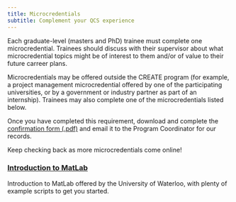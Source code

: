 ```yaml
---
title: Microcredentials
subtitle: Complement your QCS experience
---
```


Each graduate-level (masters and PhD) trainee must complete one microcredential. Trainees should discuss with their supervisor 
about what microcredential topics might be of interest to them and/or of value to their future carreer plans.

Microcredentials may be offered outside the CREATE program (for example, a project management microcredential 
offered by one of the participating universities, or by a government or industry partner as part of an internship). 
Trainees may also complete one of the microcredentials listed below. 

Once you have completed this requirement, download and complete the [confirmation form (.pdf)](https://qcs-create2024.github.io/microcredentials/microcredential-confirmation-form.pdf) 
and email it to the Program Coordinator for our records.

Keep checking back as more microcredentials come online!

### [Introduction to MatLab](https://uwaterloo.ca/math-faculty-computing-facility/services/mathematical-software-web-page/mathematical-applications/matlab-tutorials)
Introduction to MatLab offered by the University of Waterloo, with plenty of example scripts to get you started.
